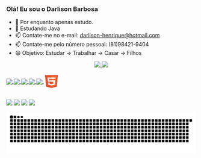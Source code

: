 ### Olá! Eu sou o Darlison Barbosa

- 🔭 Por enquanto apenas estudo.
- 🌱 Estudando Java
- 📫 Contate-me no e-mail: darlison-henrique@hotmail.com
- 📫 Contate-me pelo número pessoal: (81)98421-9404
- 😄 Objetivo: Estudar -> Trabalhar -> Casar -> Filhos

<div align="center">
  <a href="https://github.com/darlison-github">
  <img height="160em" src="https://github-readme-stats.vercel.app/api?username=darlison-github&show_icons=true&theme=tokyonight&include_all_commits=true&count_private=true"/>
  <img height="160em" src="https://github-readme-stats.vercel.app/api/top-langs/?username=darlison-github&layout=compact&langs_count=7&theme=tokyonight"/>
</div>
  
  <div style="display: inline_block"><br>
<img align="center" height="35em" widht="40" src="https://cdn.jsdelivr.net/gh/devicons/devicon/icons/angularjs/angularjs-original.svg" />
<img align="center" height="35em" widht="40" src="https://cdn.jsdelivr.net/gh/devicons/devicon/icons/java/java-original-wordmark.svg" />
<img align="center" height="35em" widht="40" src="https://cdn.jsdelivr.net/gh/devicons/devicon/icons/javascript/javascript-original.svg" />
<img align="center" height="35em" widht="40" src="https://cdn.jsdelivr.net/gh/devicons/devicon/icons/postgresql/postgresql-original.svg" />
<img align="center" height="35em" widht="40" src="https://cdn.jsdelivr.net/gh/devicons/devicon/icons/typescript/typescript-original.svg" />
<img align="center" height="35em" width="40" src="https://raw.githubusercontent.com/devicons/devicon/master/icons/html5/html5-original.svg">
    
</div>
  
  ##
  
  <div> 
    
  <a href="https://www.instagram.com/darlisonhenrique1/" target="_blank"><img src="https://img.shields.io/badge/-Instagram-%23E4405F?style=for-the-badge&logo=instagram&logoColor=white" target="_blank"></a>
 <a href="https://discord.com/channels/@me" target="_blank"><img src="https://img.shields.io/badge/Discord-7289DA?style=for-the-badge&logo=discord&logoColor=white" target="_blank"></a> 
  <a href = "mailto:darlisonhenri@gmail.com"><img src="https://img.shields.io/badge/-Gmail-%23333?style=for-the-badge&logo=gmail&logoColor=white" target="_blank"></a>
  <a href="https://www.linkedin.com/in/darlison-henrique-barbosa/" target="_blank"><img src="https://img.shields.io/badge/-LinkedIn-%230077B5?style=for-the-badge&logo=linkedin&logoColor=white" target="_blank"></a> 
 
  ![Snake animation](https://github.com/darlison-github/darlison-github/blob/output/github-contribution-grid-snake.svg)
 
</div>
